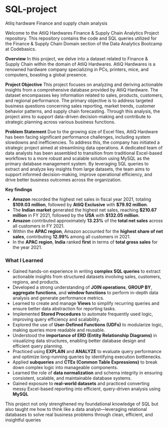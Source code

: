 # SQL-project
Atliq hardware Finance and supply chain analysis

Welcome to the AtliQ Hardwares Finance & Supply Chain Analytics Project repository. This repository contains the code and SQL queries utilized for the Finance & Supply Chain Domain section of the Data Analytics Bootcamp at Codebasics.

**Overview**
In this project, we delve into a dataset related to Finance & Supply Chain within the domain of AtliQ Hardwares. AtliQ Hardwares is a renowned hardware company specializing in PCs, printers, mice, and computers, boasting a global presence.

**Project Objective**
This project focuses on analyzing and deriving actionable insights from a comprehensive database provided by AtliQ Hardware. The dataset encompasses key information related to sales, products, customers, and regional performance. The primary objective is to address targeted business questions concerning sales reporting, market trends, customer behavior patterns, and supply chain forecasting. Through this analysis, the project aims to support data-driven decision-making and contribute to strategic planning across various business functions.

**Problem Statement**
Due to the growing size of Excel files, AtliQ Hardware has been facing significant performance challenges, including system slowdowns and inefficiencies. To address this, the company has initiated a strategic project aimed at streamlining data operations. A dedicated team of data analysts has been assembled to transition from traditional Excel-based workflows to a more robust and scalable solution using MySQL as the primary database management system. By leveraging SQL queries to extract and analyze key insights from large datasets, the team aims to support informed decision-making, improve operational efficiency, and drive better business outcomes across the organization.

**Key findings**

* **Amazon** recorded the highest net sales in fiscal year 2021, totaling **\$109.03 million**, followed by **AtliQ Exclusive** with **\$79.92 million**.
* The **Indian market** generated the highest net sales, reaching **\$210.67 million** in FY 2021, followed by the **USA** with **\$132.05 million**.
* **Amazon** contributed approximately **13.23%** of the **total net sales** across all customers in FY 2021.
* Within the **APAC region**, Amazon accounted for the **highest share of net sales**, contributing **12.99%** among all customers in 2021.
* In the **APAC region**, **India** ranked **first** in terms of **total gross sales** for the year 2021.


### **What I Learned**

* Gained hands-on experience in writing **complex SQL queries** to extract actionable insights from structured datasets involving sales, customers, regions, and products.
* Developed a strong understanding of **JOIN operations**, **GROUP BY**, **aggregate functions**, and **window functions** to perform in-depth data analysis and generate performance metrics.
* Learned to create and manage **Views** to simplify recurring queries and ensure better data abstraction for reporting tasks.
* Implemented **Stored Procedures** to automate frequently used logic, improving query efficiency and scalability.
* Explored the use of **User-Defined Functions (UDFs)** to modularize logic, making queries more readable and reusable.
* Understood the **importance of ERD (Entity Relationship Diagrams)** in visualizing data structures, enabling better database design and efficient query planning.
* Practiced using **EXPLAIN** and **ANALYZE** to evaluate query performance and optimize long-running queries by identifying execution bottlenecks.
* Applied **subqueries** and **CTEs (Common Table Expressions)** to break down complex logic into manageable components.
* Learned the role of **data normalization** and schema integrity in ensuring consistent, scalable, and maintainable database systems.
* Gained exposure to **real-world datasets** and practiced converting messy Excel-based reporting into efficient, query-driven analysis using **MySQL**

This project not only strengthened my foundational knowledge of SQL but also taught me how to think like a data analyst—leveraging relational databases to solve real business problems through clean, efficient, and insightful queries

